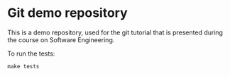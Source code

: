 # Git demo repository

This is a demo repository, used for the git tutorial that is presented
during the course on Software Engineering.

To run the tests:

```
make tests
```

